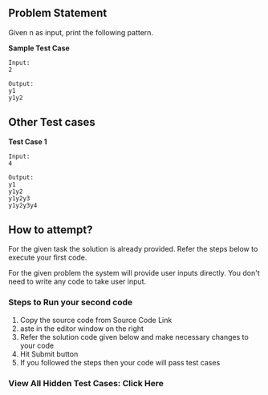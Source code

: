 ## Problem Statement
Given n as input, print the following pattern.

**Sample Test Case**
```
Input:
2

Output:
y1
y1y2
```
## Other Test cases

**Test Case 1**
```
Input:
4

Output:
y1
y1y2
y1y2y3
y1y2y3y4
```
## How to attempt?
For the given task the solution is already provided. Refer the steps below to execute your first code.

For the given problem the system will provide user inputs directly. You don't need to write any code to take user input.

### Steps to Run your second code
1. Copy the source code from Source Code Link
2. aste in the editor window on the right
3. Refer the solution code given below and make necessary changes to your code
4. Hit Submit button
5. If you followed the steps then your code will pass test cases

### View All Hidden Test Cases: Click Here
